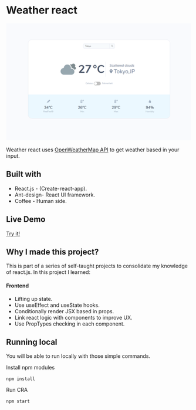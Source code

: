 # Weather react

![](Product_show.png)

Weather react uses [OpenWeatherMap API](https://openweathermap.org/api) to get weather based in your input.

## Built with

- React.js - (Create-react-app).
- Ant-design- React UI framework.
- Coffee - Human side.

## Live Demo

[Try it!](https://weather-now-react.herokuapp.com/)

## Why I made this project?

This is part of a series of self-taught projects to consolidate my knowledge of react.js. In this project I learned:

#### Frontend

- Lifting up state.
- Use useEffect and useState hooks.
- Conditionally render JSX based in props.
- Link react logic with components to improve UX.
- Use PropTypes checking in each component.

## Running local

You will be able to run locally with those simple commands.

Install npm modules

```
npm install
```

Run CRA

```
npm start
```
